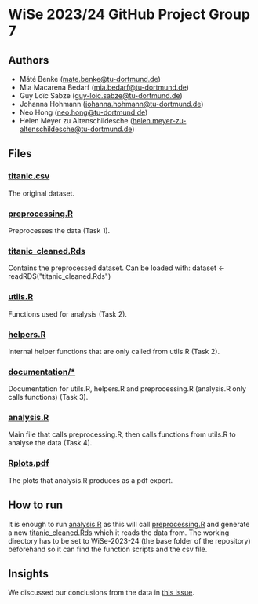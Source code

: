 # WiSe 2023/24 GitHub Project Group 7

## Authors
- Máté Benke (mate.benke@tu-dortmund.de)
- Mia Macarena Bedarf (mia.bedarf@tu-dortmund.de)
- Guy Loïc Sabze (guy-loic.sabze@tu-dortmund.de)
- Johanna Hohmann (johanna.hohmann@tu-dortmund.de)
- Neo Hong (neo.hong@tu-dortmund.de)
- Helen Meyer zu Altenschildesche (helen.meyer-zu-altenschildesche@tu-dortmund.de)

## Files
### [titanic.csv](titanic.csv)
The original dataset.
### [preprocessing.R](preprocessing.R)
Preprocesses the data (Task 1).
### [titanic_cleaned.Rds](titanic_cleaned.Rds)
Contains the preprocessed dataset. Can be loaded with: dataset <- readRDS("titanic_cleaned.Rds")
### [utils.R](utils.R)
Functions used for analysis (Task 2).
### [helpers.R](helpers.R)
Internal helper functions that are only called from utils.R (Task 2).
### [documentation/*](documentation)
Documentation for utils.R, helpers.R and preprocessing.R (analysis.R only calls functions) (Task 3).
### [analysis.R](analysis.R)
Main file that calls preprocessing.R, then calls functions from utils.R to analyse the data (Task 4).
### [Rplots.pdf](Rplots.pdf)
The plots that analysis.R produces as a pdf export.

## How to run
It is enough to run [analysis.R](analysis.R) as this will call [preprocessing.R](preprocessing.R) and generate a new [titanic_cleaned.Rds](titanic_cleaned.Rds) which it reads the data from. The working directory has to be set to WiSe-2023-24 (the base folder of the repository) beforehand so it can find the function scripts and the csv file.

## Insights
We discussed our conclusions from the data in [this issue](../../issues/30).
